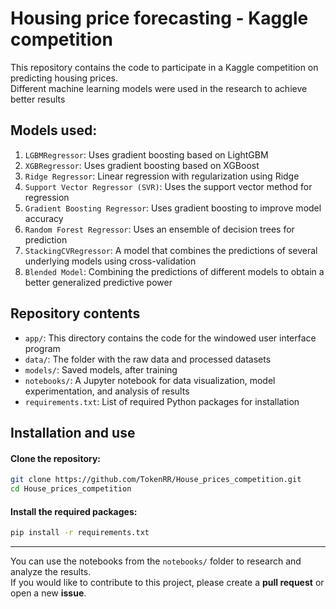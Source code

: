 # Housing price forecasting - Kaggle competition
This repository contains the code to participate in a Kaggle competition on predicting housing prices.  
Different machine learning models were used in the research to achieve better results

## Models used:
1. `LGBMRegressor`: Uses gradient boosting based on LightGBM
2. `XGBRegressor`: Uses gradient boosting based on XGBoost
3. `Ridge Regressor`: Linear regression with regularization using Ridge
4. `Support Vector Regressor (SVR)`: Uses the support vector method for regression
5. `Gradient Boosting Regressor`: Uses gradient boosting to improve model accuracy
6. `Random Forest Regressor`: Uses an ensemble of decision trees for prediction
7. `StackingCVRegressor`: A model that combines the predictions of several underlying models using cross-validation
8. `Blended Model`: Combining the predictions of different models to obtain a better generalized predictive power

## Repository contents
- `app/`: This directory contains the code for the windowed user interface program
- `data/`: The folder with the raw data and processed datasets
- `models/`: Saved models, after training
- `notebooks/`: A Jupyter notebook for data visualization, model experimentation, and analysis of results
- `requirements.txt`: List of required Python packages for installation

## Installation and use
#### Clone the repository:
```sh
git clone https://github.com/TokenRR/House_prices_competition.git
cd House_prices_competition
```

#### Install the required packages:
```sh
pip install -r requirements.txt
```

---
You can use the notebooks from the `notebooks/` folder to research and analyze the results.  
If you would like to contribute to this project, please create a **pull request** or open a new **issue**.